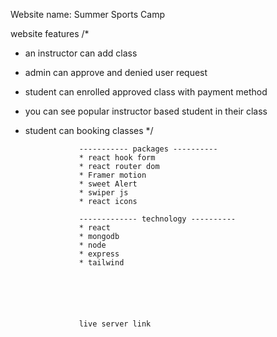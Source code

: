 Website name: Summer Sports Camp

website features
/*
* an instructor can add class 
* admin can approve and denied user request 
* student can enrolled approved class with  payment method
* you can see popular instructor based student in their class
* student can booking classes
*/

                  ----------- packages ----------
                  * react hook form
                  * react router dom
                  * Framer motion 
                  * sweet Alert
                  * swiper js 
                  * react icons

                  ------------- technology ----------
                  * react 
                  * mongodb
                  * node 
                  * express
                  * tailwind 
                  





                  live server link